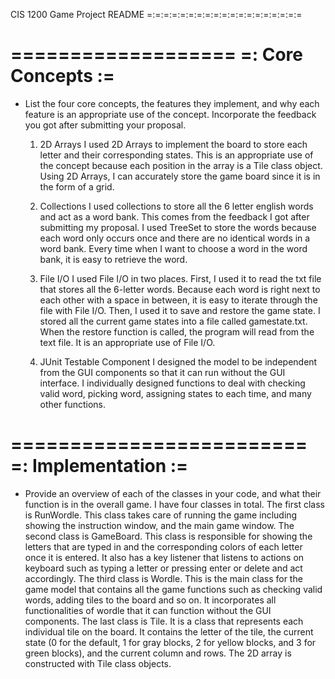 CIS 1200 Game Project README
=:=:=:=:=:=:=:=:=:=:=:=:=:=:=:=:=:=:=

===================
=: Core Concepts :=
===================

- List the four core concepts, the features they implement, and why each feature
  is an appropriate use of the concept. Incorporate the feedback you got after
  submitting your proposal.

  1. 2D Arrays
  I used 2D Arrays to implement the board to store each letter and their corresponding states.
  This is an appropriate use of the concept because each position in the array is a Tile class object.
  Using 2D Arrays, I can accurately store the game board since it is in the form of a grid.

  2. Collections
  I used collections to store all the 6 letter english words and act as a word bank. This comes from the feedback
  I got after submitting my proposal. I used TreeSet to store the words because each word only occurs once and there
  are no identical words in a word bank. Every time when I want to choose a word in the word bank, it is easy
  to retrieve the word.

  3. File I/O
  I used File I/O in two places.
  First, I used it to read the txt file that stores all the 6-letter words. Because each word is right next
  to each other with a space in between, it is easy to iterate through the file with File I/O.
  Then, I used it to save and restore the game state. I stored all the current game states into a file called
  gamestate.txt. When the restore function is called, the program will read from the text file. It is an appropriate
  use of File I/O.

  4. JUnit Testable Component
  I designed the model to be independent from the GUI components so that it can run without the GUI interface.
  I individually designed functions to deal with checking valid word, picking word, assigning states to each time,
  and many other functions.

=========================
=: Implementation :=
=========================

- Provide an overview of each of the classes in your code, and what their
  function is in the overall game.
  I have four classes in total.
  The first class is RunWordle. This class takes care of running the game including showing the instruction window,
  and the main game window.
  The second class is GameBoard. This class is responsible for showing the letters that are typed in and the
  corresponding colors of each letter once it is entered. It also has a key listener that listens to actions on
  keyboard such as typing a letter or pressing enter or delete and act accordingly.
  The third class is Wordle. This is the main class for the game model that contains all the game functions such as
  checking valid words, adding tiles to the board and so on. It incorporates all functionalities of wordle that it can
  function without the GUI components.
  The last class is Tile. It is a class that represents each individual tile on the board. It contains the letter of
  the tile, the current state (0 for the default, 1 for gray blocks, 2 for yellow blocks, and 3 for green blocks),
  and the current column and rows. The 2D array is constructed with Tile class objects.
